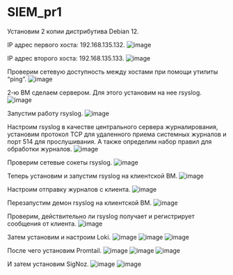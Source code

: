 # SIEM_pr1
Установим 2 копии дистрибутива Debian 12.

IP адрес первого хоста: 192.168.135.132.
 ![image](https://github.com/ivan7447/SIEM_pr1/assets/137392628/c89f669e-b5f5-42be-bada-9754ee441de3)

IP адрес второго хоста: 192.168.135.133.
![image](https://github.com/ivan7447/SIEM_pr1/assets/137392628/b76f4d4a-ffce-4935-be89-babbf2860fb1)

 
Проверим сетевую доступность между хостами при помощи утилиты “ping”.
![image](https://github.com/ivan7447/SIEM_pr1/assets/137392628/1422d365-184c-4d7c-ad87-54a43331c6a2)

 
2-ю ВМ сделаем сервером. Для этого установим на нее rsyslog.
![image](https://github.com/ivan7447/SIEM_pr1/assets/137392628/4a430066-d4cd-4c91-9c6a-9855806f8cb4)

 
Запустим работу rsyslog.
![image](https://github.com/ivan7447/SIEM_pr1/assets/137392628/10ca1608-ea8c-4e58-81d9-a374bd0bb631)

 
Настроим rsyslog в качестве центрального сервера журналирования, установим протокол TCP для удаленного приема системных журналов и порт 514 для прослушивания. А также определим набор правил для обработки журналов.
![image](https://github.com/ivan7447/SIEM_pr1/assets/137392628/af47c68c-eb60-4a51-b9be-2ecf947f6194)

 
Проверим сетевые сокеты rsyslog.
![image](https://github.com/ivan7447/SIEM_pr1/assets/137392628/ca7becb2-c98d-4f7c-a6fb-913603396a8b)

 
Теперь установим и запустим rsyslog на клиентской ВМ.
![image](https://github.com/ivan7447/SIEM_pr1/assets/137392628/52b2ef83-738c-4e96-9d33-5bff26a8e647)

 
Настроим отправку журналов с клиента.
![image](https://github.com/ivan7447/SIEM_pr1/assets/137392628/61539109-9600-443b-a2f7-09562a7a41a3)

 
Перезапустим демон rsyslog на клиентской ВМ.
![image](https://github.com/ivan7447/SIEM_pr1/assets/137392628/19f3c839-e4a6-4a74-a7b5-b8aef3915fc5)

Проверим, действительно ли rsyslog получает и регистрирует сообщения от клиента.
![image](https://github.com/ivan7447/SIEM_pr1/assets/137392628/9c6b4e4b-0868-46da-bbbd-7927caab2e64)

Затем установим и настроим Loki.
![image](https://github.com/ivan7447/SIEM_pr1/assets/137392628/5f090672-5700-4860-980a-b603cd6e41a7)
![image](https://github.com/ivan7447/SIEM_pr1/assets/137392628/e5e2fc02-e905-4a49-a673-6cb87cf9015a)
![image](https://github.com/ivan7447/SIEM_pr1/assets/137392628/22c8abca-118a-4c9c-940f-db205c719c18)

После чего установим Promtail.
![image](https://github.com/ivan7447/SIEM_pr1/assets/137392628/2d3ef3c9-57e0-495b-a54a-84ae3088e958)
![image](https://github.com/ivan7447/SIEM_pr1/assets/137392628/862e811f-5b3f-4f0a-801f-61b9bba68ee0)
![image](https://github.com/ivan7447/SIEM_pr1/assets/137392628/3cb596f8-3d94-483d-8423-5b93e905dfad)

И затем установим SigNoz.
![image](https://github.com/ivan7447/SIEM_pr1/assets/137392628/0eff465b-342b-4286-80c3-5cb3fceeb8b7)
![image](https://github.com/ivan7447/SIEM_pr1/assets/137392628/99b28592-e49d-4c99-abd6-05f4c7800afa)

